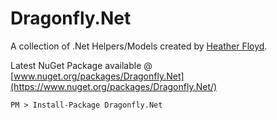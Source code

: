 # Dragonfly.Net #

A collection of .Net Helpers/Models created by [Heather Floyd](https://www.HeatherFloyd.com).

Latest NuGet Package available @ [www.nuget.org/packages/Dragonfly.Net](https://www.nuget.org/packages/Dragonfly.Net/)

    PM > Install-Package Dragonfly.Net